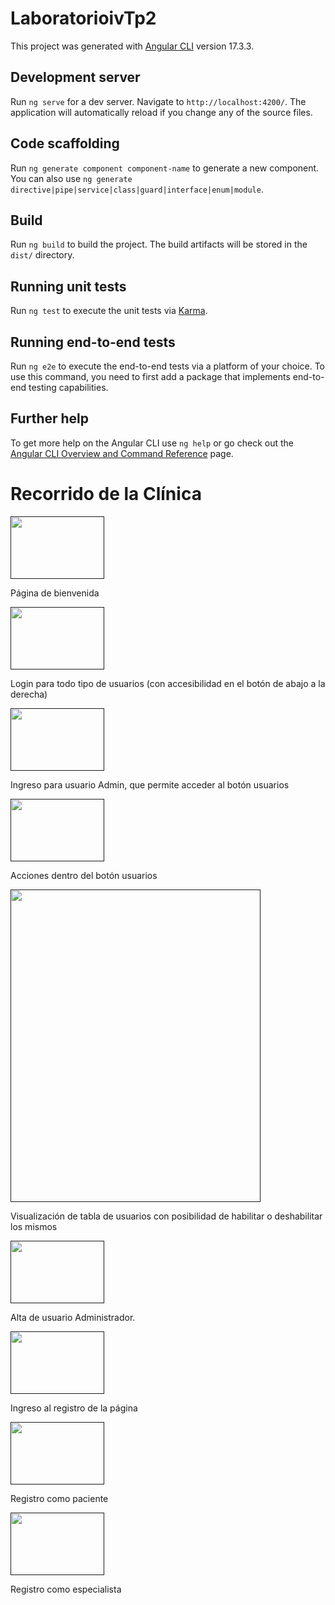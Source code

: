 # LaboratorioivTp2

This project was generated with [Angular CLI](https://github.com/angular/angular-cli) version 17.3.3.

## Development server

Run `ng serve` for a dev server. Navigate to `http://localhost:4200/`. The application will automatically reload if you change any of the source files.

## Code scaffolding

Run `ng generate component component-name` to generate a new component. You can also use `ng generate directive|pipe|service|class|guard|interface|enum|module`.

## Build

Run `ng build` to build the project. The build artifacts will be stored in the `dist/` directory.

## Running unit tests

Run `ng test` to execute the unit tests via [Karma](https://karma-runner.github.io).

## Running end-to-end tests

Run `ng e2e` to execute the end-to-end tests via a platform of your choice. To use this command, you need to first add a package that implements end-to-end testing capabilities.

## Further help

To get more help on the Angular CLI use `ng help` or go check out the [Angular CLI Overview and Command Reference](https://angular.io/cli) page.

# Recorrido de la Clínica
<p align="left">
<a href="" target="blank"><img align="center" src="https://firebasestorage.googleapis.com/v0/b/laboratorioiv-tp2.appspot.com/o/readmeImages%2FCaptura%20de%20pantalla%202024-06-18%20103554.png?alt=media&token=bfcbf356-6ba9-4d72-9c3e-6c273ca12a3d" alt="" height="100" width="150" /></a>
</p>
Página de bienvenida

<p align="left">
<a href="" target="blank"><img align="center" src="https://firebasestorage.googleapis.com/v0/b/laboratorioiv-tp2.appspot.com/o/readmeImages%2FCaptura%20de%20pantalla%202024-06-18%20103604.png?alt=media&token=ad8a4be8-bb58-4354-af4c-342a08301e71" alt="" height="100" width="150" /></a>
</p>
Login para todo tipo de usuarios (con accesibilidad en el botón de abajo a la derecha)

<a href="" target="blank"><img align="center" src="https://firebasestorage.googleapis.com/v0/b/laboratorioiv-tp2.appspot.com/o/readmeImages%2FCaptura%20de%20pantalla%202024-06-18%20103625.png?alt=media&token=bc1ea0c2-efda-4875-b916-84dbe0d85d19" alt="" height="100" width="150" /></a>
</p>
Ingreso para usuario Admin, que permite acceder al botón usuarios

<a href="" target="blank"><img align="center" src="https://firebasestorage.googleapis.com/v0/b/laboratorioiv-tp2.appspot.com/o/readmeImages%2FCaptura%20de%20pantalla%202024-06-18%20103749.png?alt=media&token=5f7b470a-5496-4e17-aa35-be02da196efc" alt="" height="100" width="150" /></a>
</p>
Acciones dentro del botón usuarios

<a href="" target="blank"><img align="center" src="https://firebasestorage.googleapis.com/v0/b/laboratorioiv-tp2.appspot.com/o/readmeImages%2FCaptura%20de%20pantalla%202024-06-18%20103801.png?alt=media&token=5361f0ff-d40b-4531-a5b2-dbfcc227075f" alt="" height="500" width="400" /></a>
</p>
Visualización de tabla de usuarios con posibilidad de habilitar o deshabilitar los mismos

<a href="" target="blank"><img align="center" src="https://firebasestorage.googleapis.com/v0/b/laboratorioiv-tp2.appspot.com/o/readmeImages%2FCaptura%20de%20pantalla%202024-06-18%20103812.png?alt=media&token=96180e47-7eca-49a6-a238-fb92dae050b7" alt="" height="100" width="150" /></a>
</p>
Alta de usuario Administrador.

<p align="left">
<a href="" target="blank"><img align="center" src="https://firebasestorage.googleapis.com/v0/b/laboratorioiv-tp2.appspot.com/o/readmeImages%2FCaptura%20de%20pantalla%202024-06-18%20103901.png?alt=media&token=bf675716-5c4d-4b08-b41f-9e3c644aac29" alt="" height="100" width="150" /></a>
</p>
Ingreso al registro de la página
<p align="left">
<a href="" target="blank"><img align="center" src="https://firebasestorage.googleapis.com/v0/b/laboratorioiv-tp2.appspot.com/o/readmeImages%2FCaptura%20de%20pantalla%202024-06-18%20103909.png?alt=media&token=97cc6363-02e7-479c-b23c-79d5912b5179" alt="" height="100" width="150" /></a>
</p>
Registro como paciente

<p align="left">
<a href="" target="blank"><img align="center" src="https://firebasestorage.googleapis.com/v0/b/laboratorioiv-tp2.appspot.com/o/readmeImages%2FCaptura%20de%20pantalla%202024-06-18%20103919.png?alt=media&token=7a981f4d-9d85-4981-9dc1-649464b0fcca" alt="" height="100" width="150" /></a>
</p>
Registro como especialista